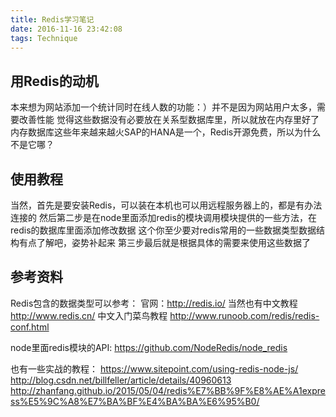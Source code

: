 ```yaml
---
title: Redis学习笔记
date: 2016-11-16 23:42:08
tags: Technique
---
```


## 用Redis的动机
本来想为网站添加一个统计同时在线人数的功能：）并不是因为网站用户太多，需要改善性能
觉得这些数据没有必要放在关系型数据库里，所以就放在内存里好了
内存数据库这些年来越来越火SAP的HANA是一个，Redis开源免费，所以为什么不是它哪？

## 使用教程
当然，首先是要安装Redis，可以装在本机也可以用远程服务器上的，都是有办法连接的
然后第二步是在node里面添加redis的模块调用模块提供的一些方法，在redis的数据库里面添加修改数据
这个你至少要对redis常用的一些数据类型数据结构有点了解吧，姿势补起来
第三步最后就是根据具体的需要来使用这些数据了

<!--more-->

## 参考资料
Redis包含的数据类型可以参考：
官网：http://redis.io/
当然也有中文教程
http://www.redis.cn/
中文入门菜鸟教程
http://www.runoob.com/redis/redis-conf.html

node里面redis模块的API:
https://github.com/NodeRedis/node_redis

也有一些实战的教程：
https://www.sitepoint.com/using-redis-node-js/
http://blog.csdn.net/billfeller/article/details/40960613
http://zhanfang.github.io/2015/05/04/redis%E7%BB%9F%E8%AE%A1express%E5%9C%A8%E7%BA%BF%E4%BA%BA%E6%95%B0/
